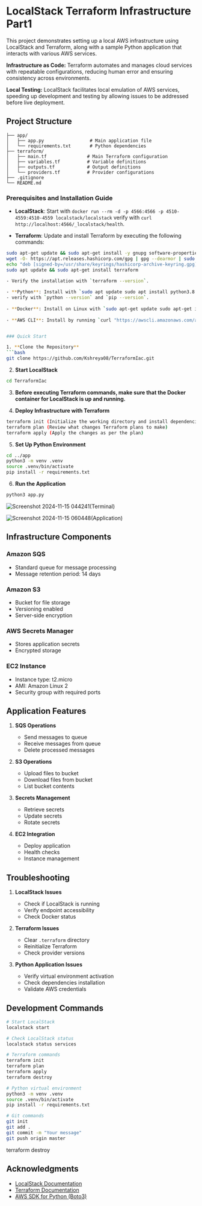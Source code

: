# LocalStack Terraform Infrastructure Part1

This project demonstrates setting up a local AWS infrastructure using LocalStack and Terraform, along with a sample Python application that interacts with various AWS services.

**Infrastructure as Code:** Terraform automates and manages cloud services with repeatable configurations, reducing human error and ensuring consistency across environments.

**Local Testing:** LocalStack facilitates local emulation of AWS services, speeding up development and testing by allowing issues to be addressed before live deployment.

## Project Structure
```
├── app/
│   ├── app.py                 # Main application file
│   └── requirements.txt       # Python dependencies
├── terraform/
│   ├── main.tf               # Main Terraform configuration
│   ├── variables.tf          # Variable definitions
│   ├── outputs.tf            # Output definitions
│   └── providers.tf          # Provider configurations
├── .gitignore
└── README.md
```
### Prerequisites and Installation Guide
- **LocalStack**: Start with `docker run --rm -d -p 4566:4566 -p 4510-4559:4510-4559 localstack/localstack`
  verify with `curl http://localhost:4566/_localstack/health`.
   
- **Terraform**: Update and install Terraform by executing the following commands:
```bash
sudo apt-get update && sudo apt-get install -y gnupg software-properties-common
wget -O- https://apt.releases.hashicorp.com/gpg | gpg --dearmor | sudo tee /usr/share/keyrings/hashicorp-archive-keyring.gpg
echo "deb [signed-by=/usr/share/keyrings/hashicorp-archive-keyring.gpg] https://apt.releases.hashicorp.com $(lsb_release -cs) main" | sudo tee /etc/apt/sources.list.d/hashicorp.list
sudo apt update && sudo apt-get install terraform

- Verify the installation with `terraform --version`.
  
- **Python**: Install with `sudo apt update sudo apt install python3.8 python3-pip`
- verify with `python --version` and `pip --version`.
  
- **Docker**: Install on Linux with `sudo apt-get update sudo apt-get install docker-ce docker-ce-cli containerd.io sudo systemctl start docker sudo systemctl enable docker`.
  
- **AWS CLI**: Install by running `curl "https://awscli.amazonaws.com/awscli-exe-linux-x86_64.zip" -o "awscliv2.zip" unzip awscliv2.zip sudo ./aws/install`.


### Quick Start

1. **Clone the Repository**
```bash
git clone https://github.com/Kshreya08/TerraformIac.git
```

2. **Start LocalStack**
```bash
cd TerraformIac
```

3. **Before executing Terraform commands, make sure that the Docker container for LocalStack is up and running.**

4. **Deploy Infrastructure with Terraform**
```bash
terraform init (Initialize the working directory and install dependencies.)
terraform plan (Review what changes Terraform plans to make)
terraform apply (Apply the changes as per the plan)
```

5. **Set Up Python Environment**
```bash
cd ../app
python3 -m venv .venv
source .venv/bin/activate
pip install -r requirements.txt
```

6. **Run the Application**
```bash
python3 app.py
```
![Screenshot 2024-11-15 044241](https://github.com/user-attachments/assets/d66613eb-cd1f-45ce-a5ed-c66d8a6265d5)(Terminal)


![Screenshot 2024-11-15 060448](https://github.com/user-attachments/assets/8df33dd2-ad8b-4b14-a0bc-140ad4bc6404)(Application)

## Infrastructure Components

### Amazon SQS
- Standard queue for message processing
- Message retention period: 14 days

### Amazon S3
- Bucket for file storage
- Versioning enabled
- Server-side encryption

### AWS Secrets Manager
- Stores application secrets
- Encrypted storage

### EC2 Instance
- Instance type: t2.micro
- AMI: Amazon Linux 2
- Security group with required ports

## Application Features

1. **SQS Operations**
   - Send messages to queue
   - Receive messages from queue
   - Delete processed messages

2. **S3 Operations**
   - Upload files to bucket
   - Download files from bucket
   - List bucket contents

3. **Secrets Management**
   - Retrieve secrets
   - Update secrets
   - Rotate secrets

4. **EC2 Integration**
   - Deploy application
   - Health checks
   - Instance management


## Troubleshooting

1. **LocalStack Issues**
   - Check if LocalStack is running
   - Verify endpoint accessibility
   - Check Docker status

2. **Terraform Issues**
   - Clear `.terraform` directory
   - Reinitialize Terraform
   - Check provider versions

3. **Python Application Issues**
   - Verify virtual environment activation
   - Check dependencies installation
   - Validate AWS credentials

## Development Commands

```bash
# Start LocalStack
localstack start

# Check LocalStack status
localstack status services

# Terraform commands
terraform init
terraform plan
terraform apply
terraform destroy

# Python virtual environment
python3 -m venv .venv
source .venv/bin/activate
pip install -r requirements.txt

# Git commands
git init
git add .
git commit -m "Your message"
git push origin master
```

terraform destroy


## Acknowledgments

- [LocalStack Documentation](https://docs.localstack.cloud)
- [Terraform Documentation](https://www.terraform.io/docs)
- [AWS SDK for Python (Boto3)](https://boto3.amazonaws.com/v1/documentation/api/latest/index.html)
